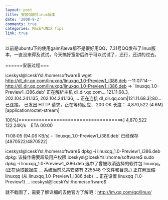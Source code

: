 ```yaml
---
layout: post
title: 安装QQ的linux版本
date: '2008-8-2'
comments: true
categories: Mac&*UNIX Tips
link: true
---
```

以前是ubuntu下的使用gaim和eva都不是很好用QQ，7.31号QQ发布了linux版本，一直没来得及试试，今天搞好宽带后终于可以试试了，还行，还讲的过去。

======安装过程===

iceskysl@IceskYsl:/home/software$ wget http://dl_dir.qq.com/linuxqq/linuxqq_1.0-Preview1_i386.deb
--11:07:14--  http://dl_dir.qq.com/linuxqq/linuxqq_1.0-Preview1_i386.deb
=&gt; `linuxqq_1.0-Preview1_i386.deb'
正在解析主机 dl_dir.qq.com... 121.11.68.3, 202.104.241.135, 202.104.241.136, ...
正在连接 dl_dir.qq.com|121.11.68.3|:80... 已连接。
已发出 HTTP 请求，正在等待回应... 200 OK
长度： 4,870,522 (4.6M) [application/octet-stream]

100%[====================================&gt;] 4,870,522    122.24K/s    ETA 00:00

11:08:05 (94.06 KB/s) - `linuxqq_1.0-Preview1_i386.deb' 已经保存 [4870522/4870522]

iceskysl@IceskYsl:/home/software$ dpkg -i linuxqq_1.0-Preview1_i386.deb
dpkg: 该操作需要超级用户权限
iceskysl@IceskYsl:/home/software$ sudo dpkg -i linuxqq_1.0-Preview1_i386.deb
选中了曾被取消选择的软件包 linuxqq。
(正在读取数据库 ... 系统当前总共安装有 225548 个文件和目录。)
正在解压缩 linuxqq (从 linuxqq_1.0-Preview1_i386.deb) ...
正在设置 linuxqq (1.0-Preview1) ...
iceskysl@IceskYsl:/home/software$

就不截图了，需要了解详细的去他官方了解吧：http://im.qq.com/qq/linux/
